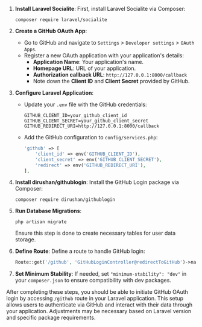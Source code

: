 

1. **Install Laravel Socialite**:
   First, install Laravel Socialite via Composer:
   ```
   composer require laravel/socialite
   ```

2. **Create a GitHub OAuth App**:
   - Go to GitHub and navigate to `Settings` > `Developer settings` > `OAuth Apps`.
   - Register a new OAuth application with your application's details:
     - **Application Name**: Your application's name.
     - **Homepage URL**: URL of your application.
     - **Authorization callback URL**: `http://127.0.0.1:8000/callback`
     - Note down the **Client ID** and **Client Secret** provided by GitHub.

3. **Configure Laravel Application**:
   - Update your `.env` file with the GitHub credentials:
     ```
     GITHUB_CLIENT_ID=your_github_client_id
     GITHUB_CLIENT_SECRET=your_github_client_secret
     GITHUB_REDIRECT_URI=http://127.0.0.1:8000/callback
     ```
   - Add the GitHub configuration to `config/services.php`:
     ```php
     'github' => [
         'client_id' => env('GITHUB_CLIENT_ID'),
         'client_secret' => env('GITHUB_CLIENT_SECRET'),
         'redirect' => env('GITHUB_REDIRECT_URI'),
     ],
     ```

4. **Install dirushan/githublogin**:
   Install the GitHub Login package via Composer:
   ```
   composer require dirushan/githublogin
   ```

5. **Run Database Migrations**:
   ```
   php artisan migrate
   ```
   Ensure this step is done to create necessary tables for user data storage.

6. **Define Route**:
   Define a route to handle GitHub login:
   ```php
   Route::get('/github', 'GitHubLoginController@redirectToGitHub')->name('github.login');
   ```

7. **Set Minimum Stability**:
   If needed, set `"minimum-stability": "dev"` in your `composer.json` to ensure compatibility with dev packages.

After completing these steps, you should be able to initiate GitHub OAuth login by accessing `/github` route in your Laravel application. This setup allows users to authenticate via GitHub and interact with their data through your application. Adjustments may be necessary based on Laravel version and specific package requirements.
